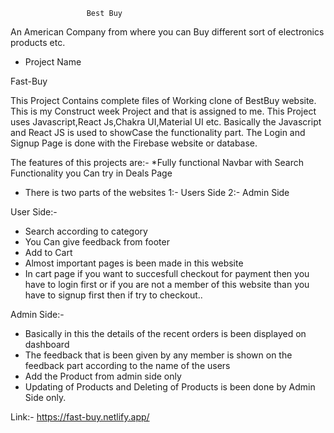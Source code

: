                      Best Buy

An American Company from where you can Buy different sort of electronics products etc.

* Project Name 

 Fast-Buy
 
 This Project Contains complete files of Working clone of BestBuy website. This is my Construct week Project and that is assigned to me. This Project uses 
 Javascript,React Js,Chakra UI,Material UI etc. Basically the Javascript and React JS is used to showCase the functionality part. The Login and Signup Page is
 done with the Firebase website or database.
 
 
 
The features of this projects are:-
*Fully functional Navbar with Search Functionality you Can try in Deals Page
* There is two parts of the websites
1:- Users Side
2:- Admin Side

User Side:-
* Search according to category
* You Can give feedback from footer
* Add to Cart
* Almost important pages is been made in this website
* In cart page if you want to succesfull checkout for payment then you have to login first or if you are not a member of this website than you have to signup first then if try to checkout..

Admin Side:-
* Basically in this the details of the recent orders is been displayed on dashboard
* The feedback that is been given by any member is shown on the feedback part according to the name of the users
* Add the Product from admin side only
* Updating of Products and Deleting of Products is been done by Admin Side only.


Link:- https://fast-buy.netlify.app/

